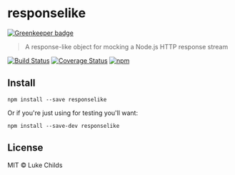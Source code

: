 # responselike

[![Greenkeeper badge](https://badges.greenkeeper.io/lukechilds/responselike.svg)](https://greenkeeper.io/)

> A response-like object for mocking a Node.js HTTP response stream

[![Build Status](https://travis-ci.org/lukechilds/responselike.svg?branch=master)](https://travis-ci.org/lukechilds/responselike) [![Coverage Status](https://coveralls.io/repos/github/lukechilds/responselike/badge.svg?branch=master)](https://coveralls.io/github/lukechilds/responselike?branch=master) [![npm](https://img.shields.io/npm/dm/responselike.svg)](https://www.npmjs.com/package/responselike)

## Install

```shell
npm install --save responselike
```

Or if you're just using for testing you'll want:

```shell
npm install --save-dev responselike
```

## License

MIT © Luke Childs
